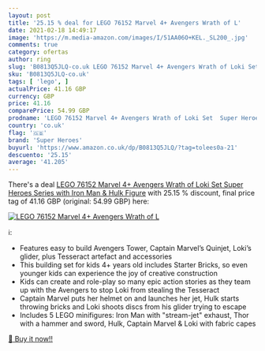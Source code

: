 ```yaml
---
layout: post
title: '25.15 % deal for LEGO 76152 Marvel 4+ Avengers Wrath of L'
date: 2021-02-18 14:49:17
image: 'https://m.media-amazon.com/images/I/51AA06O+KEL._SL200_.jpg'
comments: true
category: ofertas
author: ring
slug: 'B0813Q5JLQ-co.uk LEGO 76152 Marvel 4+ Avengers Wrath of Loki Set Super...'
sku: 'B0813Q5JLQ-co.uk'
tags: [ 'lego', ]
actualPrice: 41.16 GBP
currency: GBP
price: 41.16
comparePrice: 54.99 GBP
prodname: 'LEGO 76152 Marvel 4+ Avengers Wrath of Loki Set  Super Heroes Series with Iron Man & Hulk Figure'
country: 'co.uk'
flag: '🇬🇧'
brand: 'Super Heroes'
buyurl: 'https://www.amazon.co.uk/dp/B0813Q5JLQ/?tag=tolees0a-21'
descuento: '25.15'
average: '41.205'
---
```


There's a deal [LEGO 76152 Marvel 4+ Avengers Wrath of Loki Set  Super Heroes Series with Iron Man & Hulk Figure](https://www.amazon.co.uk/dp/B0813Q5JLQ/?tag=tolees0a-21)  with  25.15 % discount, final price tag of  41.16 GBP (original: 54.99 GBP) here:

[![LEGO 76152 Marvel 4+ Avengers Wrath of L](https://m.media-amazon.com/images/I/51AA06O+KEL._SL200_.jpg)](https://www.amazon.co.uk/dp/B0813Q5JLQ/?tag=tolees0a-21)

ℹ️:

- Features easy to build Avengers Tower, Captain Marvel’s Quinjet, Loki’s glider, plus Tesseract artefact and accessories
- This building set for kids 4+ years old includes Starter Bricks, so even younger kids can experience the joy of creative construction
- Kids can create and role-play so many epic action stories as they team up with the Avengers to stop Loki from stealing the Tesseract
- Captain Marvel puts her helmet on and launches her jet, Hulk starts throwing bricks and Loki shoots discs from his glider trying to escape
- Includes 5 LEGO minifigures: Iron Man with "stream-jet" exhaust, Thor with a hammer and sword, Hulk, Captain Marvel & Loki with fabric capes

[🛒 Buy it now!!](https://www.amazon.co.uk/dp/B0813Q5JLQ/?tag=tolees0a-21)
